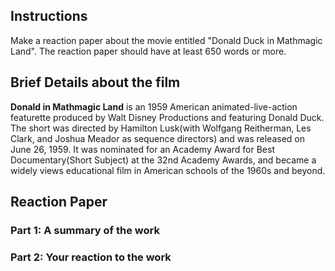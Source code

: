 ## Instructions
Make a reaction paper about the movie entitled "Donald Duck in Mathmagic Land". The reaction paper should have at least 650 words or more.

## Brief Details about the film
**Donald in Mathmagic Land** is an 1959 American animated-live-action featurette produced by Walt Disney Productions and featuring Donald Duck. The short was directed by Hamilton Lusk(with Wolfgang Reitherman, Les Clark, and Joshua Meador as sequence directors) and was released on June 26, 1959. It was nominated for an Academy Award for Best Documentary(Short Subject) at the 32nd Academy Awards, and became a widely views educational film in American schools of the 1960s and beyond.

## Reaction Paper
### Part 1: A summary of the work

### Part 2: Your reaction to the work
